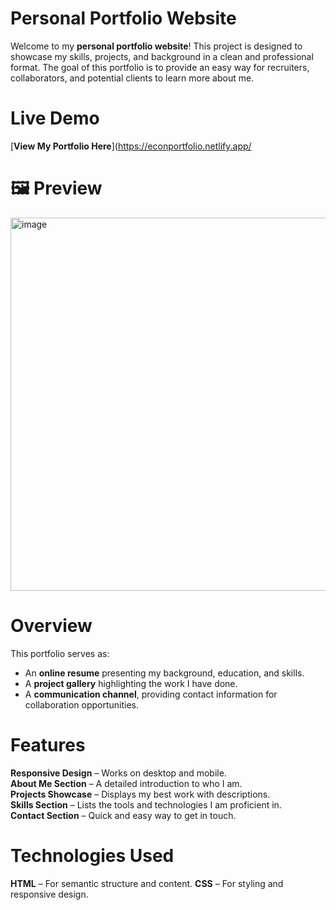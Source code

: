 # Personal Portfolio Website

Welcome to my **personal portfolio website**! This project is designed to showcase my skills, projects, and background in a clean and professional format. The goal of this portfolio is to provide an easy way for recruiters, collaborators, and potential clients to learn more about me.

# Live Demo
[**View My Portfolio Here**](https://econportfolio.netlify.app/

# 🖼️ Preview
<img width="1341" height="597" alt="image" src="https://github.com/user-attachments/assets/25d8bf20-e29a-470b-84ae-56bb7527d75e" />

# Overview
This portfolio serves as:
- An **online resume** presenting my background, education, and skills.
- A **project gallery** highlighting the work I have done.
- A **communication channel**, providing contact information for collaboration opportunities.

# Features
**Responsive Design** – Works on desktop and mobile.  
**About Me Section** – A detailed introduction to who I am.  
**Projects Showcase** – Displays my best work with descriptions.  
**Skills Section** – Lists the tools and technologies I am proficient in.  
**Contact Section** – Quick and easy way to get in touch.  

# Technologies Used
**HTML** – For semantic structure and content.
**CSS** – For styling and responsive design.


